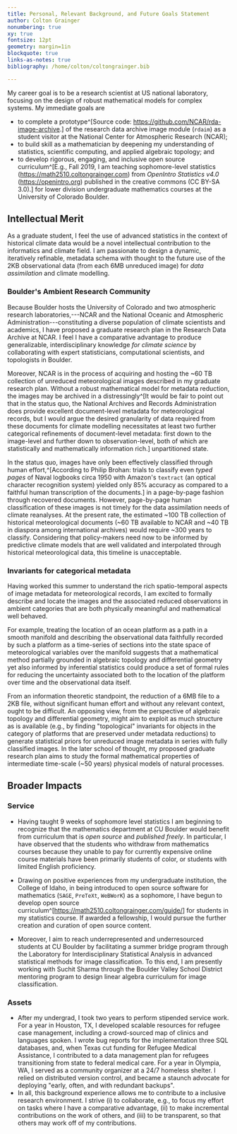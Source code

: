 ```yaml
---
title: Personal, Relevant Background, and Future Goals Statement
author: Colton Grainger
nonumbering: true
xy: true
fontsize: 12pt
geometry: margin=1in
blockquote: true
links-as-notes: true
bibliography: /home/colton/coltongrainger.bib

---
```


My career goal is to be a research scientist at US national laboratory, focusing on the design of robust mathematical models for complex systems. My immediate goals are

- to complete a prototype^[Source code: <https://github.com/NCAR/rda-image-archive>.] of the research data archive image module (`rdaim`) as a student visitor at the National Center for Atmospheric Research (NCAR);
- to build skill as a mathematician by deepening my understanding of statistics, scientific computing, and applied algebraic topology; and
- to develop rigorous, engaging, and inclusive open source curriculum^[E.g., Fall 2019, I am teaching sophomore-level statistics (<https://math2510.coltongrainger.com>) from *OpenIntro Statistics v4.0* (<https://openintro.org>) published in the creative commons (CC BY-SA 3.0).] for lower division undergraduate mathematics courses at the University of Colorado Boulder.

## Intellectual Merit

As a graduate student, I feel the use of advanced statistics in the context of historical climate data would be a novel intellectual contribution to the informatics and climate field. I am passionate to design a dynamic, iteratively refinable, metadata schema with thought to the future use of the 2KB observational data (from each 6MB unreduced image) for *data assimilation* and climate modelling.

### Boulder's Ambient Research Community

Because Boulder hosts the University of Colorado and two atmospheric research laboratories,---NCAR and the National Oceanic and Atmospheric Administration---constituting a diverse population of climate scientists and academics, I have proposed a graduate research plan in the Research Data Archive at NCAR. I feel I have a comparative advantage to produce generalizable, interdisciplinary knowledge *for climate science* by collaborating with expert statisticians, computational scientists, and topologists in Boulder. 

Moreover, NCAR is in the process of acquiring and hosting the ~60 TB collection of unreduced meteorological images described in my graduate research plan. Without a robust mathematical model for metadata reduction, the images may be archived in a distressingly^[It would be fair to point out that in the status quo, the National Archives and Records Administration does provide excellent document-level metadata for meteorological records, but I would argue the desired granularity of data required from these documents for climate modelling necessitates at least two further categorical refinements of document-level metadata: first down to the image-level and further down to observation-level, both of which are statistically and mathematically information rich.] unpartitioned state.

In the status quo, images have only been effectively classified through human effort,^[According to Philip Brohan: trials to classify even *typed pages* of Naval logbooks circa 1950 with Amazon's `textract` (an optical character recognition system) yielded only 85% accuracy as compared to a faithful human transcription of the documents.] in a page-by-page fashion through recovered documents. However, page-by-page human classification of these images is not timely for the data assimilation needs of climate reanalyses. At the present rate, the estimated ~100 TB collection of historical meteorological documents (~60 TB available to NCAR and ~40 TB in diaspora among international archives) would require ~300 years to classify. Considering that policy-makers need now to be informed by predictive climate models that are well validated and interpolated through historical meteorological data, this timeline is unacceptable.

### Invariants for categorical metadata

Having worked this summer to understand the rich spatio-temporal aspects of image metadata for meteorological records, I am excited to formally describe and locate the images and the associated reduced observations in ambient categories that are both physically meaningful and mathematical well behaved. 

For example, treating the location of an ocean platform as a path in a smooth manifold and describing the observational data faithfully recorded by such a platform as a time-series of sections into the state space of meteorological variables over the manifold suggests that a mathematical method partially grounded in algebraic topology and differential geometry yet also informed by inferential statistics could produce a set of formal rules for reducing the uncertainty associated both to the location of the platform over time and the observational data itself. 

From an information theoretic standpoint, the reduction of a 6MB file to a 2KB file, without significant human effort and without any relevant context, ought to be difficult. An opposing view, from the perspective of algebraic topology and differential geometry, might aim to exploit as much structure as is available (e.g., by finding "topological" invariants for objects in the category of platforms that are preserved under metadata reductions) to generate statistical priors for unreduced image metadata in series with fully classified images. In the later school of thought, my proposed graduate research plan aims to study the formal mathematical properties of intermediate time-scale (~50 years) physical models of natural processes.

## Broader Impacts

### Service

- Having taught 9 weeks of sophomore level statistics I am beginning to recognize that the mathematics department at CU Boulder would benefit from curriculum that is *open source* and *published freely*. In particular, I have observed that the students who withdraw from mathematics courses because they unable to pay for currently expensive online course materials have been primarily students of color, or students with limited English proficiency. 

- Drawing on positive experiences from my undergraduate institution, the College of Idaho, in being introduced to open source software for mathematics (`SAGE`, `PreTeXt`, `WeBWorK`) as a sophomore, I have begun to develop open source curriculum^[<https://math2510.coltongrainger.com/guide/>] for students in my statistics course. If awarded a fellowship, I would pursue the further creation and curation of open source content.

- Moreover, I aim to reach underrepresented and underresourced students at CU Boulder by facilitating a summer bridge program through the Laboratory for Interdisciplinary Statistical Analysis in advanced statistical methods for image classification. To this end, I am presently working with Suchit Sharma through the Boulder Valley School District mentoring program to design linear algebra curriculum for image classification.


### Assets

- After my undergrad, I took two years to perform stipended service work. For a year in Houston, TX, I developed scalable resources for refugee case management, including a crowd-sourced map of clinics and languages spoken. I wrote bug reports for the implementation three SQL databases, and, when Texas cut funding for Refugee Medical Assistance, I contributed to a data management plan for refugees transitioning from state to federal medical care. For a year in Olympia, WA, I served as a community organizer at a 24/7 homeless shelter. I relied on distributed version control, and became a staunch advocate for deploying "early, often, and with redundant backups". 
- In all, this background experience allows me to contribute to a inclusive research environment. I strive (i) to collaborate, e.g., to focus my effort on tasks where I have a comparative advantage, (ii) to make incremental contributions on the work of others, and (iii) to be transparent, so that others may work off of my contributions.
